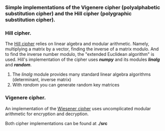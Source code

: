 ### Simple implementations of the Vigenere cipher (polyalphabetic substitution cipher) and the Hill cipher (polygraphic substitution cipher).

### Hill cipher.
The [Hill cipher](https://en.wikipedia.org/wiki/Hill_cipher) relies on linear algebra and modular arithmetic. Namely, multiplying a matrix by a vector, finding the inverse of a matrix modulo. And to find the inverse number modulo, the "extended Euclidean algorithm" is used.
Hill's implementation of the cipher uses **_numpy_** and its modules **_linalg_** and **_random_**.
1. The _linalg_ module provides many standard linear algebra algorithms (determinant, inverse matrix)
2. With _random_ you can generate random key matrices

### Vigenere cipher.
An implementation of the [Wiesener cipher](https://en.wikipedia.org/wiki/Vigenère_cipher) uses uncomplicated modular arithmetic for encryption and decryption.

Both cipher implementations can be found at **./src**

